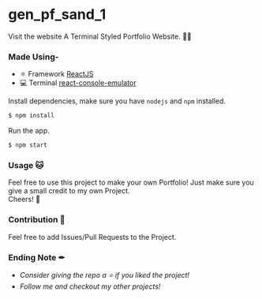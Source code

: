 # gen_pf_sand_1
Visit the website
A Terminal Styled Portfolio Website. 🐱‍💻

### Made Using-
- ⚛ Framework [ReactJS](https://reactjs.org/)
- 💻 Terminal [react-console-emulator](https://github.com/linuswillner/react-console-emulator)

Install dependencies, make sure you have `nodejs` and `npm` installed.
```sh
$ npm install
```
Run the app.
```sh
$ npm start
```

### Usage 🐱
Feel free to use this project to make your own Portfolio! Just make sure you give a small credit to my own Project.\
Cheers! 🍻

### Contribution 🤝
Feel free to add Issues/Pull Requests to the Project.


### Ending Note ✒
- *Consider giving the repo a ⭐ if you liked the project!*
- *Follow me and checkout my other projects!*
